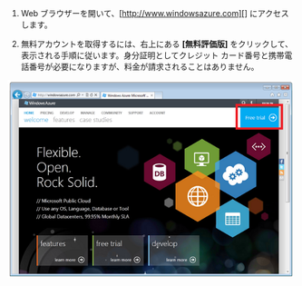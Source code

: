 1. Web ブラウザーを開いて、[http://www.windowsazure.com][] にアクセスします。

2. 無料アカウントを取得するには、右上にある **[無料評価版]** をクリックして、表示される手順に従います。身分証明としてクレジット カード番号と携帯電話番号が必要になりますが、料金が請求されることはありません。

 ![Azure Web サイト][0]


[0]: ./media/create-azure-account/freetrialonwindowsazurehomepage.png
 

<!---HONumber=July15_HO4-->